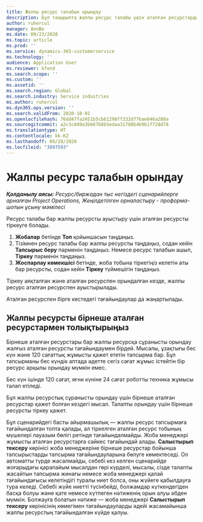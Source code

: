 ```yaml
---
title: Жалпы ресурс талабын орындау
description: Бұл тақырыпта жалпы ресурс талабы үшін аталған ресурстарды тіркеу туралы ақпарат берілген.
author: ruhercul
manager: AnnBe
ms.date: 09/23/2020
ms.topic: article
ms.prod: ''
ms.service: dynamics-365-customerservice
ms.technology: ''
audience: Application User
ms.reviewer: kfend
ms.search.scope: ''
ms.custom: ''
ms.assetid: ''
ms.search.region: Global
ms.search.industry: Service industries
ms.author: ruhercul
ms.dyn365.ops.version: ''
ms.search.validFrom: 2020-10-01
ms.openlocfilehash: 76dd47fa2451b5cb61298ff332d77bae646a288a
ms.sourcegitcommit: a2c3cd49a3b667b8b5edaa31788b4b9b1f728d78
ms.translationtype: HT
ms.contentlocale: kk-KZ
ms.lasthandoff: 09/28/2020
ms.locfileid: "3897593"
---
```

# <a name="generic-resource-requirement-fulfillment"></a>Жалпы ресурс талабын орындау

_**Қолданылу аясы:** Ресурс/биржадан тыс негіздегі сценарийлерге арналған Project Operations, Жеңілдетілген орналастыру - проформа-шотын ұсыну мәмілесі_

Ресурс талабы бар жалпы ресурсты ауыстыру үшін аталған ресурсты тіркеуге болады.

1. **Жобалар** бетінде **Топ** қойыншасын таңдаңыз.
2. Тізімнен ресурс талабы бар жалпы ресурсты таңдаңыз, содан кейін **Тапсырыс беру** пәрменін таңдаңыз. Немесе ресурс талабын ашып, **Тіркеу** пәрменін таңдаңыз.
3. **Жоспарлау көмекшісі** бетінде, жоба тобына тіркегіңіз келетін аты бар ресурсты, содан кейін **Тіркеу** түймешігін таңдаңыз.

Тіркеу аяқталған және аталған ресурспен орындалған кезде, жалпы ресурс аталған ресурспен ауыстырылады.

Аталған ресурспен бірге кестедегі тағайындаулар да жаңартылады.

## <a name="fulfill-a-generic-resource-with-multiple-named-resources"></a>Жалпы ресурсты бірнеше аталған ресурстармен толықтырыңыз
Бірнеше аталған ресурстары бар жалпы ресурсқа сұранысты орындау жалғыз аталған ресурсты тағайындаумен бірдей. Мысалы, ұзақтығы бес күн және 120 сағаттық жұмысты қажет ететін тапсырма бар. Бұл тапсырманы бес күндік аптада әдетте сегіз сағат жұмыс істейтін бір ресурс арқылы орындау мүмкін емес. 

Бес күн ішінде 120 сағат, яғни күніне 24 сағат роботты техника жұмысы талап етіледі.

Бұл жалпы ресурстық сұранысты орындау үшін бірнеше аталған ресурстар қажет болған кездегі мысал. Талапты орындау үшін бірнеше ресурсты тіркеу қажет.

Бұл сценарийдегі басты айырмашылық — жалпы ресурс тапсырмаға тағайындалған топта қалады, ал тіркелген аталған ресурс тобының мүшелері лауазым бөлігі ретінде тағайындалмайды. Жоба менеджері жұмысты аталған ресурстарға сәйкес тағайындай алады. **Салыстырып тексеру** көрінісі жоба менеджеріне бірнеше ресурстар бойынша тапсырыстарды тапсырма тағайындауларына бөлуге көмектеседі. Ол автоматты түрде жасалмайды, себебі кез келген сценарийде жоғарыдағы қарапайым мысалдан гөрі күрделі, мысалы, сізде талапты жасайтын тапсырма жинағы немесе жоба менеджері қалай тағайындағысы келетіндігі туралы ниет болса, оны жүйеге қабылдауға тура келеді. Себебі жүйе ниетті түсінбейді, болжамдар күткендегіден басқа болуы және қате немесе күтпеген нәтиженің орын алуы әбден мүмкін. Болжауға болатын нәтиже — жоба менеджері **Салыстырып тексеру** көрінісінің көмегімен тағайындауларды әдейі жасамайынша жалпы ресурстың тағайындалған күйде қалуы.


